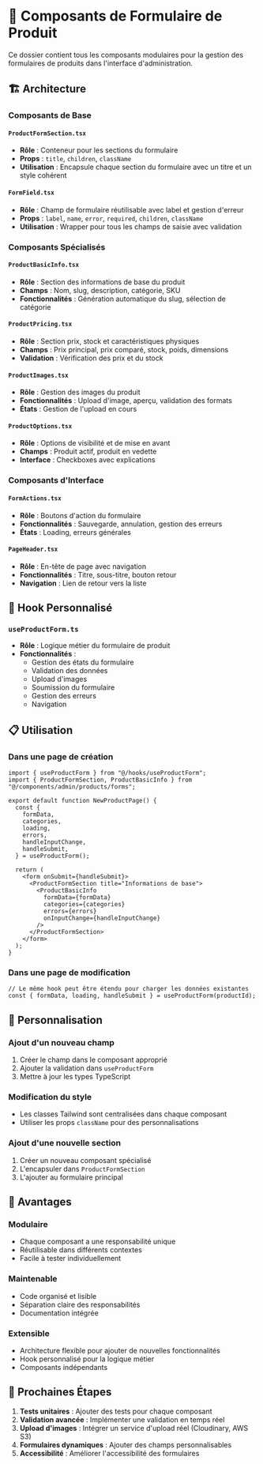 # 📝 Composants de Formulaire de Produit

Ce dossier contient tous les composants modulaires pour la gestion des formulaires de produits dans l'interface d'administration.

## 🏗️ Architecture

### Composants de Base

#### `ProductFormSection.tsx`
- **Rôle** : Conteneur pour les sections du formulaire
- **Props** : `title`, `children`, `className`
- **Utilisation** : Encapsule chaque section du formulaire avec un titre et un style cohérent

#### `FormField.tsx`
- **Rôle** : Champ de formulaire réutilisable avec label et gestion d'erreur
- **Props** : `label`, `name`, `error`, `required`, `children`, `className`
- **Utilisation** : Wrapper pour tous les champs de saisie avec validation

### Composants Spécialisés

#### `ProductBasicInfo.tsx`
- **Rôle** : Section des informations de base du produit
- **Champs** : Nom, slug, description, catégorie, SKU
- **Fonctionnalités** : Génération automatique du slug, sélection de catégorie

#### `ProductPricing.tsx`
- **Rôle** : Section prix, stock et caractéristiques physiques
- **Champs** : Prix principal, prix comparé, stock, poids, dimensions
- **Validation** : Vérification des prix et du stock

#### `ProductImages.tsx`
- **Rôle** : Gestion des images du produit
- **Fonctionnalités** : Upload d'image, aperçu, validation des formats
- **États** : Gestion de l'upload en cours

#### `ProductOptions.tsx`
- **Rôle** : Options de visibilité et de mise en avant
- **Champs** : Produit actif, produit en vedette
- **Interface** : Checkboxes avec explications

### Composants d'Interface

#### `FormActions.tsx`
- **Rôle** : Boutons d'action du formulaire
- **Fonctionnalités** : Sauvegarde, annulation, gestion des erreurs
- **États** : Loading, erreurs générales

#### `PageHeader.tsx`
- **Rôle** : En-tête de page avec navigation
- **Fonctionnalités** : Titre, sous-titre, bouton retour
- **Navigation** : Lien de retour vers la liste

## 🎣 Hook Personnalisé

### `useProductForm.ts`
- **Rôle** : Logique métier du formulaire de produit
- **Fonctionnalités** :
  - Gestion des états du formulaire
  - Validation des données
  - Upload d'images
  - Soumission du formulaire
  - Gestion des erreurs
  - Navigation

## 📋 Utilisation

### Dans une page de création
```tsx
import { useProductForm } from "@/hooks/useProductForm";
import { ProductFormSection, ProductBasicInfo } from "@/components/admin/products/forms";

export default function NewProductPage() {
  const {
    formData,
    categories,
    loading,
    errors,
    handleInputChange,
    handleSubmit,
  } = useProductForm();

  return (
    <form onSubmit={handleSubmit}>
      <ProductFormSection title="Informations de base">
        <ProductBasicInfo
          formData={formData}
          categories={categories}
          errors={errors}
          onInputChange={handleInputChange}
        />
      </ProductFormSection>
    </form>
  );
}
```

### Dans une page de modification
```tsx
// Le même hook peut être étendu pour charger les données existantes
const { formData, loading, handleSubmit } = useProductForm(productId);
```

## 🔧 Personnalisation

### Ajout d'un nouveau champ
1. Créer le champ dans le composant approprié
2. Ajouter la validation dans `useProductForm`
3. Mettre à jour les types TypeScript

### Modification du style
- Les classes Tailwind sont centralisées dans chaque composant
- Utiliser les props `className` pour des personnalisations

### Ajout d'une nouvelle section
1. Créer un nouveau composant spécialisé
2. L'encapsuler dans `ProductFormSection`
3. L'ajouter au formulaire principal

## 🎯 Avantages

### Modulaire
- Chaque composant a une responsabilité unique
- Réutilisable dans différents contextes
- Facile à tester individuellement

### Maintenable
- Code organisé et lisible
- Séparation claire des responsabilités
- Documentation intégrée

### Extensible
- Architecture flexible pour ajouter de nouvelles fonctionnalités
- Hook personnalisé pour la logique métier
- Composants indépendants

## 🚀 Prochaines Étapes

1. **Tests unitaires** : Ajouter des tests pour chaque composant
2. **Validation avancée** : Implémenter une validation en temps réel
3. **Upload d'images** : Intégrer un service d'upload réel (Cloudinary, AWS S3)
4. **Formulaires dynamiques** : Ajouter des champs personnalisables
5. **Accessibilité** : Améliorer l'accessibilité des formulaires 
